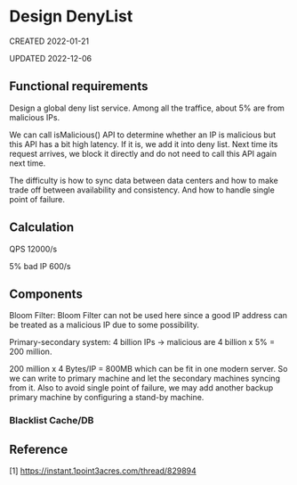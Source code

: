 # Design DenyList

CREATED 2022-01-21

UPDATED 2022-12-06

## Functional requirements

Design a global deny list service. Among all the traffice, about 5% are from malicious IPs.

We can call isMalicious() API to determine whether an IP is malicious but this API has a bit high latency. If it is, we add it into deny list. Next time its request arrives, we block it directly and do not need to call this API again next time.

The difficulty is how to sync data between data centers and how to make trade off between availability and consistency. And how to handle single point of failure.

## Calculation

QPS 12000/s

5% bad IP 600/s

## Components

Bloom Filter: Bloom Filter can not be used here since a good IP address can be treated as a malicious IP due to some possibility.

Primary-secondary system: 4 billion IPs -> malicious are 4 billion x 5% = 200 million.

200 million x 4 Bytes/IP = 800MB which can be fit in one modern server. So we can write to primary machine and let the secondary machines syncing from it. Also to avoid single point of failure, we may add another backup primary machine by configuring a stand-by machine.

### Blacklist Cache/DB

## Reference

[1] <https://instant.1point3acres.com/thread/829894>
